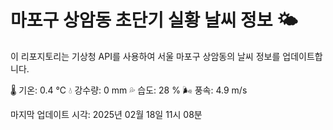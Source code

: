 
# 마포구 상암동 초단기 실황 날씨 정보 🌤️

이 리포지토리는 기상청 API를 사용하여 서울 마포구 상암동의 날씨 정보를 업데이트합니다. 

🌡️ 기온: 0.4 ℃
💧 강수량: 0 mm
💦 습도: 28 %
🌬️ 풍속: 4.9 m/s

마지막 업데이트 시각: 2025년 02월 18일 11시 08분    
